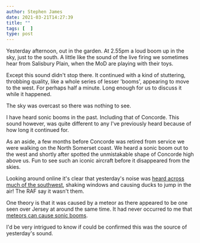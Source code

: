 ```yaml
---
author: Stephen James
date: 2021-03-21T14:27:39
title: ""
tags: [  ]
type: post
---
```

Yesterday afternoon, out in the garden. At 2.55pm a loud boom up in the sky, just to the south. A little like the sound of the live firing we sometimes hear from Salisbury Plain, when the MoD are playing with their toys. 

Except this sound didn't stop there. It continued with a kind of stuttering, throbbing quality, like a whole series of lesser 'booms', appearing to move to the west. For perhaps half a minute. Long enough for us to discuss it while it happened. 

The sky was overcast so there was nothing to see. 

I have heard sonic booms in the past. Including that of Concorde. This sound however, was quite different to any I've previously heard because of how long it continued for. 

As an aside, a few months before Concorde was retired from service we were walking on the North Somerset coast. We heard a sonic boom out to the west and shortly after spotted the unmistakable shape of Concorde high above us. Fun to see such an iconic aircraft before it disappeared from the skies.

Looking around online it's clear that yesterday's noise was [heard across much of the southwest](https://www.bbc.co.uk/news/uk-england-56475333), shaking windows and causing ducks to jump in the air! The RAF say it wasn't them. 

One theory is that it was caused by a meteor as there appeared to be one seen over Jersey at around the same time. It had never occurred to me that [meteors can cause sonic booms](https://www.sciencefocus.com/space/can-you-hear-a-meteor/). 

I'd be very intrigued to know if could be confirmed this was the source of yesterday's sound. 

